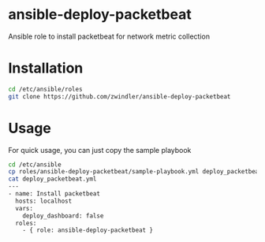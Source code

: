 # ansible-deploy-packetbeat
Ansible role to install packetbeat for network metric collection

# Installation

```bash
cd /etc/ansible/roles
git clone https://github.com/zwindler/ansible-deploy-packetbeat
```

# Usage 

For quick usage, you can just copy the sample playbook

```bash
cd /etc/ansible
cp roles/ansible-deploy-packetbeat/sample-playbook.yml deploy_packetbeat.yml
cat deploy_packetbeat.yml
---
- name: Install packetbeat
  hosts: localhost
  vars:
    deploy_dashboard: false
  roles:
    - { role: ansible-deploy-packetbeat }
```
